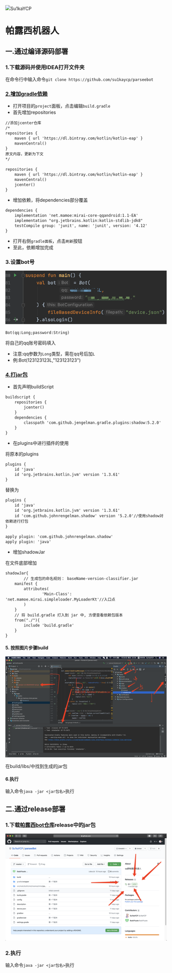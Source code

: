 [![](http://175.24.40.13/favicon.ico)](http://175.24.40.13)Su1kaYCP

# 帕露西机器人

## 一.通过编译源码部署

### 1.下载源码并使用IDEA打开文件夹

在命令行中输入命令`git clone https://github.com/su1kaycp/parseebot`

### [2.增加gradle依赖](https://github.com/mamoe/mirai/blob/master/docs/guide_getting_started.md)

- 打开项目的`project`面板，点击编辑`build.gradle`
- 首先增加repositories

```
//添加jcenter仓库
/*
repositories {
    maven { url 'https://dl.bintray.com/kotlin/kotlin-eap' }
    mavenCentral()
}
原文内容，更新为下文
*/

repositories {
    maven { url 'https://dl.bintray.com/kotlin/kotlin-eap' }
    mavenCentral()
    jcenter()
}
```

- 增加依赖，将dependencies部分覆盖

```
dependencies {
    implementation 'net.mamoe:mirai-core-qqandroid:1.1-EA'
    implementation "org.jetbrains.kotlin:kotlin-stdlib-jdk8"
    testCompile group: 'junit', name: 'junit', version: '4.12'
}
```

- 打开右侧`gradle面板`，点击`刷新`按钮
- 至此，依赖增加完成

### 3.设置bot号

![](1.png)

`Bot(qq:Long;password:String)`

将自己的qq账号密码填入

- 注意:qq参数为`Long`类型，需在qq号后加`L`
- 例:Bot(123123123L,"123123123")

### [4.打jar包](https://github.com/mamoe/mirai/blob/master/docs/guide_build_for_mirai.md)

- 首先声明buildScript

```
buildscript {
    repositories {
        jcenter()
    }
    dependencies {
        classpath 'com.github.jengelman.gradle.plugins:shadow:5.2.0'
    }
}
```

- 在plugins中进行插件的使用

将原本的plugins

```
plugins {
    id 'java'
    id 'org.jetbrains.kotlin.jvm' version '1.3.61'
}
```

替换为

```
plugins {
    id 'java'
    id 'org.jetbrains.kotlin.jvm' version '1.3.61'
    id 'com.github.johnrengelman.shadow' version '5.2.0'//使用shadow对依赖进行打包
}

apply plugin: 'com.github.johnrengelman.shadow'
apply plugin: 'java'
```

- 增加shadowJar

在文件底部增加

```
shadowJar{
		// 生成包的命名规则： baseName-version-classifier.jar
    manifest {
        attributes(
                'Main-Class': 'net.mamoe.mirai.simpleloader.MyLoaderKt'//入口点
        )
    }
    // 将 build.gradle 打入到 jar 中, 方便查看依赖包版本
    from("./"){
        include 'build.gradle'
    }
}
```

#### 5. 按照图片步骤build

![](2.png)

在build/libs/中找到生成的jar包

#### 6.执行

输入命令`java -jar <jar包名>`执行

## 二.通过release部署

### 1.下载[帕露西bot仓库](https://github.com/su1kaycp/parseebot)release中的jar包

![](3.png)

### 2.执行

输入命令`java -jar <jar包名>`执行
